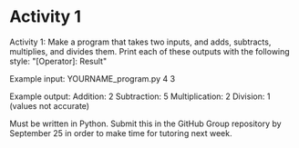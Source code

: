 # Activity 1
Activity 1:
Make a program that takes two inputs, and adds, subtracts, multiplies, and divides them.
Print each of these outputs with the following style: "[Operator]: Result"

Example input:
    YOURNAME_program.py 4 3

Example output:
    Addition: 2
    Subtraction: 5
    Multiplication: 2
    Division: 1
(values not accurate)

Must be written in Python.
Submit this in the GitHub Group repository by September 25 in order to make time for tutoring next week.
